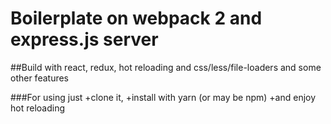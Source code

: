 # Boilerplate on webpack 2 and express.js server

##Build with react, redux, hot reloading and css/less/file-loaders and some other features

###For using
just
+clone it,
+install with yarn (or may be npm)
+and enjoy hot reloading
